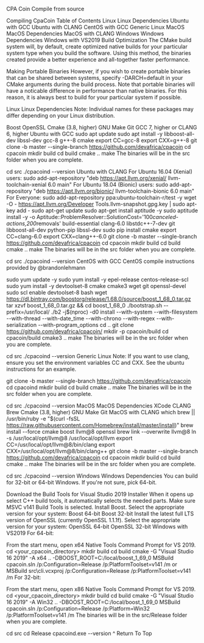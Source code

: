 CPA Coin Compile from source

Compiling CpaCoin
Table of Contents
Linux
Linux Dependencies
Ubuntu with GCC
Ubuntu with CLANG
CentOS with GCC
Generic Linux
MacOS
MacOS Dependencies
MacOS with CLANG
Windows
Windows Dependencies
Windows with VS2019
Build Optimization
The CMake build system will, by default, create optimized native builds for your particular system type when you build the software. Using this method, the binaries created provide a better experience and all-together faster performance.

Making Portable Binaries
However, if you wish to create portable binaries that can be shared between systems, specify -DARCH=default in your CMake arguments during the build process. Note that portable binaries will have a noticable difference in performance than native binaries. For this reason, it is always best to build for your particular system if possible.

Linux
Linux Dependencies
Note: Individual names for these packages may differ depending on your Linux distribution.

Boost
OpenSSL
Cmake (3.8, higher)
GNU Make
Git
GCC 7, higher or CLANG 6, higher
Ubuntu with GCC
sudo apt update
sudo apt install -y libboost-all-dev libssl-dev gcc-8 g++-8 cmake
export CC=gcc-8
export CXX=g++-8
git clone -b master --single-branch https://github.com/devafrica/cpacoin
cd cpacoin
mkdir build
cd build
cmake ..
make
The binaries will be in the src folder when you are complete.

cd src
./cpacoind --version
Ubuntu with CLANG
For Ubuntu 16.04 (Xenial) users:
sudo add-apt-repository "deb https://apt.llvm.org/xenial/ llvm-toolchain-xenial 6.0 main"
For Ubuntu 18.04 (Bionic) users:
sudo add-apt-repository "deb https://apt.llvm.org/bionic/ llvm-toolchain-bionic 6.0 main"
For Everyone:
sudo add-apt-repository ppa:ubuntu-toolchain-r/test -y
wget -O - https://apt.llvm.org/Developer Tools.llvm-snapshot.gpg.key | sudo apt-key add -
sudo apt-get update
sudo apt-get install aptitude -y
sudo aptitude install -y -o Aptitude::ProblemResolver::SolutionCost='100*canceled-actions,200*removals' build-essential clang-6.0 libstdc++-7-dev git libboost-all-dev python-pip libssl-dev
sudo pip install cmake
export CC=clang-6.0
export CXX=clang++-6.0
git clone -b master --single-branch https://github.com/devafrica/cpacoin
cd cpacoin
mkdir build
cd build
cmake ..
make
The binaries will be in the src folder when you are complete.

cd src
./cpacoind --version
CentOS with GCC
CentOS compile instructions provided by @brandonlehmann

sudo yum update -y
sudo yum install -y epel-release centos-release-scl
sudo yum install -y devtoolset-8 cmake cmake3 wget git openssl-devel
sudo scl enable devtoolset-8 bash
wget https://dl.bintray.com/boostorg/release/1.68.0/source/boost_1_68_0.tar.gz
tar xzvf boost_1_68_0.tar.gz && cd boost_1_68_0
./bootstrap.sh --prefix=/usr/local/
./b2 -j$(nproc) -d0 install --with-system --with-filesystem --with-thread --with-date_time --with-chrono --with-regex --with-serialization --with-program_options
cd ..
git clone https://github.com/devafrica/cpacoin/
mkdir -p cpacoin/build
cd cpacoin/build
cmake3 ..
make
The binaries will be in the src folder when you are complete.

cd src
./cpacoind --version
Generic Linux
Note: If you want to use clang, ensure you set the environment variables CC and CXX. See the ubuntu instructions for an example.

git clone -b master --single-branch https://github.com/devafrica/cpacoin
cd cpacoind
mkdir build
cd build
cmake ..
make
The binaries will be in the src folder when you are complete.

cd src
./cpacoind --version
MacOS
MacOS Dependencies
XCode
CLANG
Brew
Cmake (3.8, higher)
GNU Make
Git
MacOS with CLANG
which brew || /usr/bin/ruby -e "$(curl -fsSL https://raw.githubusercontent.com/Homebrew/install/master/install)"
brew install --force cmake boost llvm@8 openssl
brew link --overwrite llvm@8
ln -s /usr/local/opt/llvm@8 /usr/local/opt/llvm
export CC=/usr/local/opt/llvm@8/bin/clang
export CXX=/usr/local/opt/llvm@8/bin/clang++
git clone -b master --single-branch https://github.com/devafrica/cpacoin
cd cpacoin
mkdir build
cd build
cmake ..
make
The binaries will be in the src folder when you are complete.

cd src
./cpacoind --version
Windows
Windows Dependencies
You can build for 32-bit or 64-bit Windows. If you're not sure, pick 64-bit.

Download the Build Tools for Visual Studio 2019 Installer
When it opens up select C++ build tools, it automatically selects the needed parts. Make sure MSVC v141 Build Tools is selected.
Install Boost. Select the appropriate version for your system:
Boost 64-bit
Boost 32-bit
Install the latest full LTS version of OpenSSL (currently OpenSSL 1.1.1f). Select the appropriate version for your system:
OpenSSL 64-bit
OpenSSL 32-bit
Windows with VS2019
For 64-bit:

From the start menu, open x64 Native Tools Command Prompt for VS 2019.
cd <your_cpacoin_directory>
mkdir build
cd build
cmake -G "Visual Studio 16 2019" -A x64 .. -DBOOST_ROOT=C:/local/boost_1_69_0
MSBuild cpacoin.sln /p:Configuration=Release /p:PlatformToolset=v141 /m or MSBuild src\cli.vcxproj /p:Configuration=Release /p:PlatformToolset=v141 /m
For 32-bit:

From the start menu, open x86 Native Tools Command Prompt for VS 2019.
cd <your_cpacoin_directory>
mkdir build
cd build
cmake -G "Visual Studio 16 2019" -A Win32 .. -DBOOST_ROOT=C:/local/boost_1_69_0
MSBuild cpacoin.sln /p:Configuration=Release /p:Platform=Win32 /p:PlatformToolset=v141 /m
The binaries will be in the src/Release folder when you are complete.

cd src
cd Release
cpacoind.exe --version
^ Return To Top
